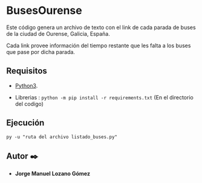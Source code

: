 # BusesOurense
Este código genera un archivo de texto con el link de cada parada de buses de la ciudad de Ourense, Galicia, España. 

Cada link provee información del tiempo restante que les falta a los buses que pase por dicha parada.

## Requisitos

* [Python3](https://www.python.org/download/releases/3.0/).

* Librerias : ```python -m pip install -r requirements.txt``` (En el directorio del codigo)

## Ejecución

 ```py -u "ruta del archivo listado_buses.py"```
 
 ## Autor ✒️

* **Jorge Manuel Lozano Gómez**
